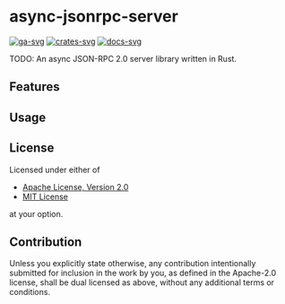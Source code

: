 # async-jsonrpc-server

[![ga-svg]][ga-url]
[![crates-svg]][crates-url]
[![docs-svg]][docs-url]

[ga-svg]: https://github.com/koushiro/async-jsonrpc/workflows/build/badge.svg
[ga-url]: https://github.com/koushiro/async-jsonrpc/actions
[crates-svg]: https://img.shields.io/crates/v/async-jsonrpc-server
[crates-url]: https://crates.io/crates/async-jsonrpc-server
[docs-svg]: https://docs.rs/async-jsonrpc-server/badge.svg
[docs-url]: https://docs.rs/async-jsonrpc-server

TODO: An async JSON-RPC 2.0 server library written in Rust.

## Features

## Usage

## License

Licensed under either of

- [Apache License, Version 2.0](LICENSE-APACHE)
- [MIT License](LICENSE-MIT)

at your option.

## Contribution

Unless you explicitly state otherwise, any contribution intentionally submitted
for inclusion in the work by you, as defined in the Apache-2.0 license, shall be
dual licensed as above, without any additional terms or conditions.
